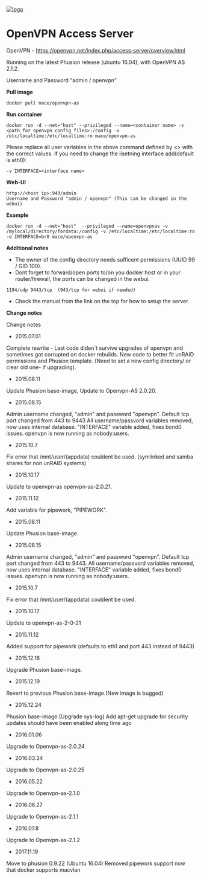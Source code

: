 [![logo](http://www.linkideo.com/images/openvpn_logo.jpg)](https://openvpn.net/)

OpenVPN Access Server
==========================


OpenVPN - https://openvpn.net/index.php/access-server/overview.html



Running on the latest Phusion release (ubuntu 16.04), with OpenVPN AS 2.1.2.

Username and Password "admin / openvpn"

**Pull image**

```
docker pull mace/openvpn-as
```

**Run container**

```
docker run -d --net="host" --privileged --name=<container name> -v <path for openvpn config files>:/config -v /etc/localtime:/etc/localtime:ro mace/openvpn-as
```
Please replace all user variables in the above command defined by <> with the correct values.
If you need to change the lisetning interface add(default is eth0):
```
-v INTERFACE=<interface name>
```

**Web-UI**

```
http://<host ip>:943/admin
Username and Password "admin / openvpn" (This can be changed in the webui)
```


**Example**

```
docker run -d --net="host"  --privileged --name=openvpnas -v /mylocal/directory/fordata:/config -v /etc/localtime:/etc/localtime:ro -e INTERFACE=br0 mace/openvpn-as
```


**Additional notes**


* The owner of the config directory needs sufficent permissions (UUID 99 / GID 100).
* Dont forget to forward/open ports to/on you docker host or in your router/firewall, the ports can be changed in the webui.
```
1194/udp 9443/tcp  (943/tcp for webui if needed)
```
* Check the manual from the link on the top for how to setup the server.


**Change notes**

Change notes

* 2015.07.01

Complete rewrite - Last code diden´t survive upgrades of openvpn and sometimes got corrupted on docker rebuilds. New code to better fit unRAID permissions and Phusion template. (Need to set a new config directory/ or clear old one- if upgrading).
* 2015.08.11

Update Phusion base-image, Update to Openvpn-AS 2.0.20.
* 2015.08.15

Admin username changed, "admin" and password "openvpn".
Default tcp port changed from 443 to 9443
All username/passvord variables removed, now uses internal database.
"INTERFACE" variable added, fixes bond0 issues.
openvpn is now running as nobody:users.
* 2015.10.7

Fix error that /mnt/user/(appdata) couldent be used. (symlinked and samba shares for non unRAID systems)
* 2015.10.17

Update to openvpn-as openvpn-as-2.0.21.
* 2015.11.12

Add variable for pipework, "PIPEWORK".
* 2015.08.11

Update Phusion base-image. 
* 2015.08.15

Admin username changed, "admin" and password "openvpn".
Default tcp port changed from 443 to 9443.
All username/passvord variables removed, now uses internal database.
"INTERFACE" variable added, fixes bond0 issues.
openvpn is now running as nobody:users.
* 2015.10.7

Fix error that /mnt/user/(appdata) couldent be used.
* 2015.10.17

Update to openvpn-as-2-0-21 
* 2015.11.12

Added support for pipework (defaults to eth1 and port 443 instead of 9443)
* 2015.12.16

Upgrade Phusion base-image.
* 2015.12.19

Revert to previous Phusion base-image.(New image is bugged)
* 2015.12.24

Phusion base-image.(Upgrade sys-log)
Add apt-get upgrade for security updates should have been enabled along time ago
* 2016.01.06

Upgrade to Openvpn-as-2.0.24
* 2016.03.24

Upgrade to Openvpn-as-2.0.25
* 2016.05.22

Upgrade to Openvpn-as-2.1.0
* 2016.06.27

Upgrade to Openvpn-as-2.1.1
* 2016.07.8

Upgrade to Openvpn-as-2.1.2
* 2017.11.19

Move to phusion 0.9.22 (Ubuntu 16.04)
Removed pipework support now that docker supports macvlan
